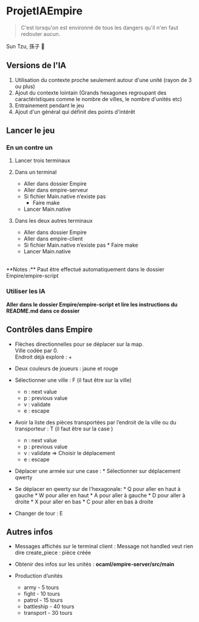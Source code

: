 # ProjetIAEmpire

> C'est lorsqu'on est environné de tous les dangers qu'il n'en faut redouter aucun.

Sun Tzu, 孫子 :dragon:

## Versions de l'IA

1. Utilisation du contexte proche seulement autour d'une unité (rayon de 3 ou plus)
2. Ajout du contexte lointain (Grands hexagones regroupant des caractéristiques comme le nombre de villes, le nombre d'unités etc)
3. Entrainement pendant le jeu
4. Ajout d'un général qui définit des points d'intérêt


## Lancer le jeu

### En un contre un

1. Lancer trois terminaux
2. Dans un terminal
      *  Aller dans dossier Empire
      *  Aller dans empire-serveur
      *  Si fichier Main.native n’existe pas
          *  Faire make
      *  Lancer Main.native

3. Dans les deux autres terminaux
      * Aller dans dossier Empire
      * Aller dans empire-client
      * Si fichier Main.native n’existe pas
       	    * Faire make
      * Lancer Main.native
<br />
**Notes :**  Paut être effectué automatiquement dans le dossier Empire/empire-script

### Utiliser les IA

**Aller dans le dossier Empire/empire-script et lire les instructions du README.md dans ce dossier**

## Contrôles dans Empire

* Flèches directionnelles pour se déplacer sur la map.<br />
  Ville codée par 0.<br />
  Endroit déjà exploré : +

* Deux couleurs de joueurs : jaune et rouge

* Sélectionner une ville : F  (il faut être sur la ville)
  * n : next value
  * p : previous value
  * v : validate
  * e : escape

* Avoir la liste des pièces transportées par l’endroit de la ville ou du transporteur : T (il faut être sur la case )
  * n : next value
  * p : previous value
  * v : validate => Choisir le déplacement
  * e : escape

* Déplacer une armée sur une case :
      * Sélectionner sur déplacement qwerty

* Se déplacer en qwerty sur de l'hexagonale:
      *	Q pour aller en haut à gauche
      *	W pour aller en haut
      *	A pour aller à gauche
      *	D pour aller à droite
      *	X pour aller en bas
      *	C pour aller en bas à droite

* Changer de tour : E

## Autres infos

* Messages affichés sur le terminal client :
    Message not handled veut rien dire
    create_piece : pièce créée

* Obtenir des infos sur les unités :
    **ocaml/empire-server/src/main**

* Production d’unités
    * army - 5 tours
    * fight - 10 tours
    * patrol - 15 tours
    * battleship - 40 tours
    * transport - 30 tours
